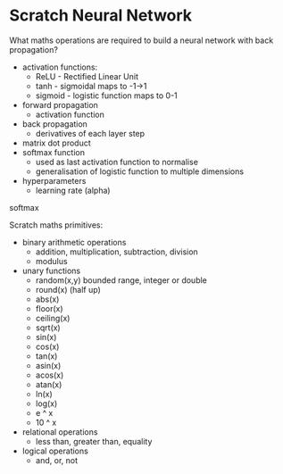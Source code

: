 # Scratch Neural Network

What maths operations are required to build a neural network with back propagation? 

* activation functions: 
    * ReLU - Rectified Linear Unit
    * tanh - sigmoidal maps to -1->1
    * sigmoid - logistic function maps to 0-1
* forward propagation
    * activation function
* back propagation
    * derivatives of each layer step
* matrix dot product
* softmax function
    * used as last activation function to normalise 
    * generalisation of logistic function to multiple dimensions
* hyperparameters
    * learning rate (alpha)


softmax

Scratch maths primitives:

* binary arithmetic operations
    * addition, multiplication, subtraction, division
    * modulus
* unary functions 
    * random(x,y) bounded range, integer or double
    * round(x) (half up)
    * abs(x)
    * floor(x)
    * ceiling(x)
    * sqrt(x)
    * sin(x)
    * cos(x)
    * tan(x)
    * asin(x)
    * acos(x)
    * atan(x)
    * ln(x)
    * log(x)
    * e ^ x
    * 10 ^ x
* relational operations
    * less than, greater than, equality
* logical operations
    * and, or, not

